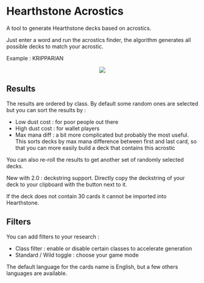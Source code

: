 # Hearthstone Acrostics

A tool to generate Hearthstone decks based on acrostics.

Just enter a word and run the acrostics finder, the algorithm generates all possible decks to match your acrostic.

Example : KRIPPARIAN

<p align="center">
  <img src="https://i.imgur.com/eE3HBxe.png">
</p>

## Results

The results are ordered by class. By default some random ones are selected but you can sort the results by :

- Low dust cost : for poor people out there
- High dust cost : for wallet players
- Max mana diff : a bit more complicated but probably the most useful. This sorts decks by max mana difference between first and last card, so that you can more easily build a deck that contains this acrostic

You can also re-roll the results to get another set of randomly selected decks.

New with 2.0 : deckstring support. Directly copy the deckstring of your deck to your clipboard with the button next to it. <aside class="warning">If the deck does not contain 30 cards it cannot be imported into Hearthstone.</aside>

## Filters

You can add filters to your research : 

- Class filter : enable or disable certain classes to accelerate generation
- Standard / Wild toggle : choose your game mode

The default language for the cards name is English, but a few others languages are available.
